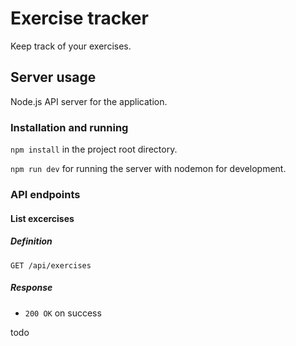 # Exercise tracker

Keep track of your exercises.

## Server usage

Node.js API server for the application.

### Installation and running

`npm install` in the project root directory.

`npm run dev` for running the server with nodemon for development.

### API endpoints

#### List excercises

##### Definition

`GET /api/exercises`

##### Response

- `200 OK` on success

todo
